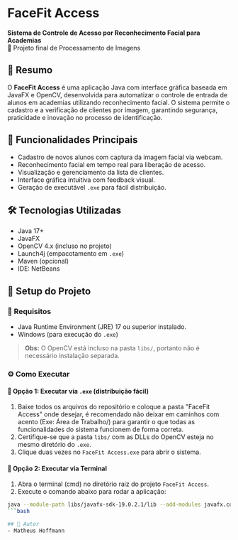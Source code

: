 # FaceFit Access

**Sistema de Controle de Acesso por Reconhecimento Facial para Academias**  
🚀 Projeto final de Processamento de Imagens

## 🧠 Resumo

O **FaceFit Access** é uma aplicação Java com interface gráfica baseada em JavaFX e OpenCV, desenvolvida para automatizar o controle de entrada de alunos em academias utilizando reconhecimento facial. O sistema permite o cadastro e a verificação de clientes por imagem, garantindo segurança, praticidade e inovação no processo de identificação.

## 📸 Funcionalidades Principais

- Cadastro de novos alunos com captura da imagem facial via webcam.
- Reconhecimento facial em tempo real para liberação de acesso.
- Visualização e gerenciamento da lista de clientes.
- Interface gráfica intuitiva com feedback visual.
- Geração de executável `.exe` para fácil distribuição.

## 🛠️ Tecnologias Utilizadas

- Java 17+
- JavaFX
- OpenCV 4.x (incluso no projeto)
- Launch4j (empacotamento em `.exe`)
- Maven (opcional)
- IDE: NetBeans

## 🧩 Setup do Projeto

### 🔧 Requisitos

- Java Runtime Environment (JRE) 17 ou superior instalado.
- Windows (para execução do `.exe`)

> **Obs:** O OpenCV está incluso na pasta `libs/`, portanto não é necessário instalação separada.

### ⚙️ Como Executar

#### 📌 Opção 1: Executar via `.exe` (distribuição fácil)

1. Baixe todos os arquivos do repositório e coloque a pasta "FaceFit Access" onde desejar, é recomendado não deixar em caminhos com acento (Exe: Área de Trabalho/) para garantir o que todas as funcionalidades do sistema funcionem de forma correta.
2. Certifique-se que a pasta `libs/` com as DLLs do OpenCV esteja no mesmo diretório do `.exe`.
3. Clique duas vezes no `FaceFit Access.exe` para abrir o sistema.

#### 📌 Opção 2: Executar via Terminal

1. Abra o terminal (cmd) no diretório raiz do projeto `FaceFit Access`.
2. Execute o comando abaixo para rodar a aplicação:

```bash
java --module-path libs/javafx-sdk-19.0.2.1/lib --add-modules javafx.controls,javafx.fxml,javafx.swing -cp "build\classes;libs\opencv-4110.jar" projetofinal.ProjetoFinal
```bash

## 👨 Autor
- Matheus Hoffmann


